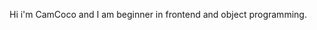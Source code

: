 Hi i'm CamCoco and I am beginner in frontend and object programming.
<!---
CamCoco/CamCoco is a ✨ special ✨ repository because its `README.md` (this file) appears on your GitHub profile.
You can click the Preview link to take a look at your changes.
--->
